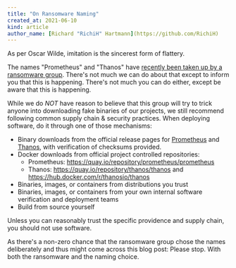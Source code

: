 ```yaml
---
title: "On Ransomware Naming"
created_at: 2021-06-10
kind: article
author_name: [Richard "RichiH" Hartmann](https://github.com/RichiH)
---
```


As per Oscar Wilde, imitation is the sincerest form of flattery.

The names "Prometheus" and "Thanos" have [recently been taken up by a ransomware group](https://cybleinc.com/2021/06/05/prometheus-an-emerging-apt-group-using-thanos-ransomware-to-target-organizations/). There's not much we can do about that except to inform you that this is happening. There's not much you can do either, except be aware that this is happening.

While we do *NOT* have reason to believe that this group will try to trick anyone into downloading fake binaries of our projects, we still recommend following common supply chain & security practices. When deploying software, do it through one of those mechanisms:

* Binary downloads from the official release pages for [Prometheus](https://github.com/prometheus/prometheus/releases) and [Thanos](https://github.com/thanos-io/thanos/releases), with verification of checksums provided.
* Docker downloads from official project controlled repositories:
  * Prometheus: https://quay.io/repository/prometheus/prometheus 
  * Thanos: https://quay.io/repository/thanos/thanos and https://hub.docker.com/r/thanosio/thanos
* Binaries, images, or containers from distributions you trust
* Binaries, images, or containers from your own internal software verification and deployment teams
* Build from source yourself

Unless you can reasonably trust the specific providence and supply chain, you should not use software.

As there's a non-zero chance that the ransomware group chose the names deliberately and thus might come across this blog post: Please stop. With both the ransomware and the naming choice.
